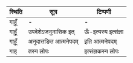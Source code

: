 | स्थिति | सूत्र | टिप्पणी |
| ----- | ------- | ------ |
| गाहूँ॒ | - | - |
| गाहूँ॒ | उपदेशेऽजनुनासिक इत् | ऊँ-इत्यस्य इत्संज्ञा |
| गाहूँ॒ | अनुदात्तङित आत्मनेपदम् | इति आत्मनेपदम् |
| गाह् | तस्य लोपः | इत्संज्ञकस्य लोपः |
